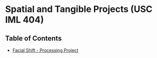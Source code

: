 # Spatial and Tangible Projects (USC IML 404)
## Table of Contents
* [Facial Shift - Processing Project](/FacialShift)
